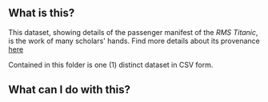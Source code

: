 ## What is this?
This dataset, showing details of the passenger manifest of the _RMS Titanic_, is the work of many scholars' hands. Find more details about its provenance [here](http://biostat.mc.vanderbilt.edu/wiki/pub/Main/DataSets/titanic.html)

Contained in this folder is one (1) distinct dataset in CSV form.

## What can I do with this?
